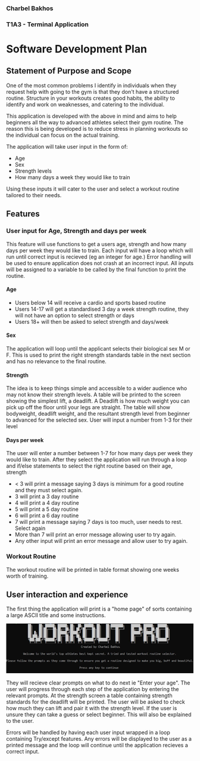 ### Charbel Bakhos
### T1A3 - Terminal Application

# Software Development Plan


## Statement of Purpose and Scope
One of the most common problems I identify in individuals when they request help with going to the gym is that they don't have a structured routine. Structure in your workouts creates good habits, the ability to identify and work on weaknesses, and catering to the individual.

This application is developed with the above in mind and aims to help beginners all the way to advanced athletes select their gym routine. The reason this is being developed is to reduce stress in planning workouts so the individual can focus on the actual training. 

The application will take user input in the form of:
* Age
* Sex
* Strength levels
* How many days a week they would like to train

Using these inputs it will cater to the user and select a workout routine tailored to their needs.

## Features
### User input for Age, Strength and days per week
This feature will use functions to get a users age, strength and how many days per week they would like to train. Each input will have a loop which will run until correct input is recieved (eg an integer for age.) Error handling will be used to ensure application does not crash at an incorrect input.
All inputs will be assigned to a variable to be called by the final function to print the routine.
#### Age
* Users below 14 will receive a cardio and sports based routine
* Users 14-17 will get a standardised 3 day a week strength routine, they will not have an option to select strength or days
* Users 18+ will then be asked to select strength and days/week
#### Sex
The application will loop until the applicant selects their biological sex M or F. This is used to print the right strength standards table in the next section and has no relevance to the final routine.
#### Strength
The idea is to keep things simple and accessible to a wider audience who may not know their strength levels. A table will be printed to the screen showing the simplest lift, a deadlift. A Deadlift is how much weight you can pick up off the floor until your legs are straight. The table will show bodyweight, deadlift weight, and the resultant strength level from beginner to advanced for the selected sex. User will input a number from 1-3 for their level
#### Days per week
The user will enter a number between 1-7 for how many days per week they would like to train.
After they select the application will run through a loop and if/else statements to select the right routine based on their age, strength 
* < 3 will print a message saying 3 days is minimum for a good routine and they must select again.
* 3 will print a 3 day routine
* 4 will print a 4 day routine
* 5 will print a 5 day routine
* 6 will print a 6 day routine
* 7 will print a message saying 7 days is too much, user needs to rest. Select again
* More than 7 will print an error message allowing user to try again.
* Any other input will print an error message and allow user to try again.

### Workout Routine
The workout routine will be printed in table format showing one weeks worth of training.

## User interaction and experience
The first thing the application will print is a "home page" of sorts containing a large ASCII title and some instructions. 

![](data/homePage.jpg)

They will recieve clear prompts on what to do next ie "Enter your age". The user will progress through each step of the application by entering the relevant prompts.
At the strength screen a table containing strength standards for the deadlift will be printed. The user will be asked to check how much they can lift and pair it with the strength level. If the user is unsure they can take a guess or select beginner. This will also be explained to the user.

Errors will be handled by having each user input wrapped in a loop containing Try/except features. Any errors will be displayed to the user as a printed message and the loop will continue until the application recieves a correct input.